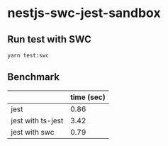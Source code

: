 # nestjs-swc-jest-sandbox

## Run test with SWC

```
yarn test:swc
```

## Benchmark

|                   | time (sec) |
| ----------------- | ---------- |
| jest              | 0.86       |
| jest with ts-jest | 3.42       |
| jest with swc     | 0.79       |
